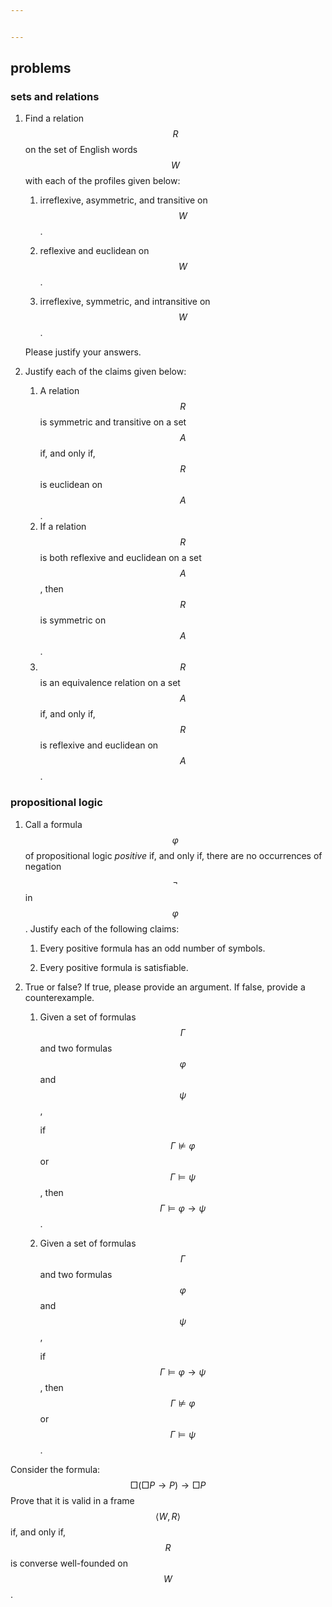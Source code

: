 ```yaml
---


---
```


<script type="text/javascript" async
  src="https://cdnjs.cloudflare.com/ajax/libs/mathjax/2.7.7/MathJax.js?config=TeX-MML-AM_CHTML"></script>
## problems

### sets and relations

1. Find a relation $$R$$ on the set of English words $$W$$ with each of the profiles given below:&nbsp;

   1. irreflexive, asymmetric, and transitive on $$W$$.

   2. reflexive and euclidean on $$W$$.

   3. irreflexive, symmetric, and intransitive on $$W$$.&nbsp;

      

   Please justify your answers.&nbsp;&nbsp;

2. Justify each of the claims given below:&nbsp;

   1. A relation $$R$$ is symmetric and transitive on a set $$A$$ if, and only if, $$R$$ is euclidean on $$A$$.
   2. If a relation $$R$$ is both reflexive and euclidean on a set $$A$$, then $$R$$ is symmetric on $$A$$.
   3. $$R$$ is an equivalence relation on a set $$A$$ if, and only if, $$R$$ is reflexive and euclidean on $$A$$.&nbsp;

### propositional logic

1. Call a formula $$\varphi$$ of propositional logic *positive* if, and only if, there are no occurrences of negation $$\neg$$ in $$\varphi$$. Justify each of the following claims:&nbsp;

   1. Every positive formula has an odd number of symbols.

   2. Every positive formula is satisfiable.&nbsp;

      

2. True or false? If true, please provide an argument. If false, provide a counterexample.&nbsp;

   1. Given a set of formulas $$\Gamma$$ and two formulas $$\varphi$$ and $$\psi$$, 

      if $$\Gamma \not \models \varphi$$ or $$\Gamma \models \psi$$, then $$\Gamma \models \varphi \to \psi$$.

   2. Given a set of formulas $$\Gamma$$ and two formulas $$\varphi$$ and $$\psi$$, 

      if $$\Gamma \models \varphi \to \psi$$, then $$\Gamma \not \models \varphi$$ or $$\Gamma \models \psi$$.&nbsp;





Consider the formula:
$$
\Box (\Box P \to P) \to \Box P
$$
Prove that it is valid in a frame $$\langle W, R\rangle$$ if, and only if, $$R$$ is converse well-founded on $$W$$.